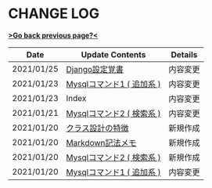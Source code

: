 # CHANGE LOG

[**>Go back previous page?<**](index.md)

|Date|Update Contents|Details|
|---|---|---|
|2021/01/25| [Django設定覚書](python/django_kakeibo_info.md)|内容変更|
|2021/01/23| [Mysqlコマンド1 ( 追加系 ) ](mysql/com_adm.md)|内容変更|
|2021/01/23| Index |内容変更|
|2021/01/21| [Mysqlコマンド2 ( 検索系 ) ](mysql/com_adm.md)|内容変更|
|2021/01/20| [クラス設計の特徴](./php/class_design.md)|新規作成|
|2021/01/20| [Markdown記法メモ](markdown.md)|新規作成|
|2021/01/20| [Mysqlコマンド2 ( 検索系 ) ](mysql/com_adm.md)|新規作成|
|2021/01/20| [Mysqlコマンド1 ( 追加系 ) ](mysql/com_adm.md)|内容変更| 
